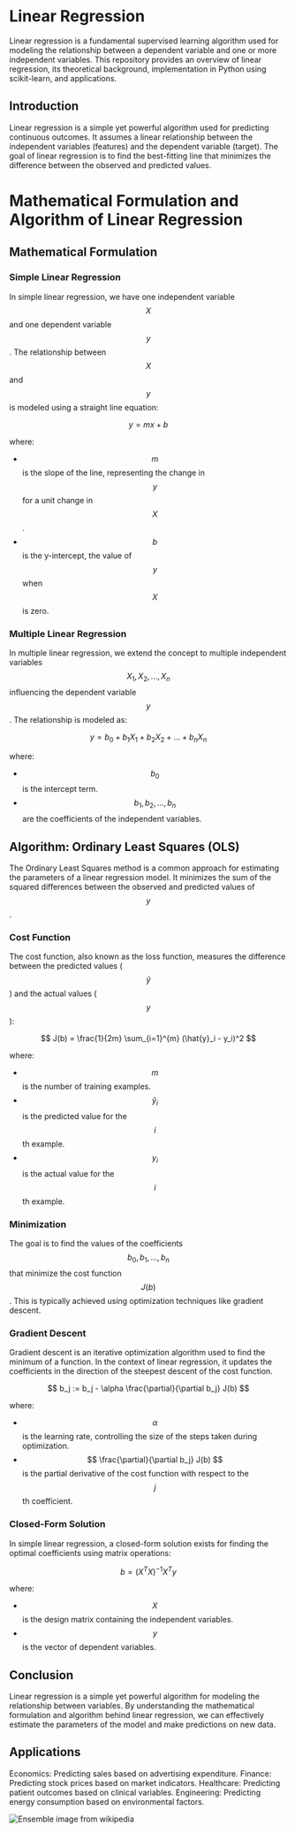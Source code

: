 # Linear Regression
Linear regression is a fundamental supervised learning algorithm used for modeling the relationship between a dependent variable and one or more independent variables. This repository provides an overview of linear regression, its theoretical background, implementation in Python using scikit-learn, and applications.


## Introduction
Linear regression is a simple yet powerful algorithm used for predicting continuous outcomes. It assumes a linear relationship between the independent variables (features) and the dependent variable (target). The goal of linear regression is to find the best-fitting line that minimizes the difference between the observed and predicted values.

# Mathematical Formulation and Algorithm of Linear Regression

## Mathematical Formulation

### Simple Linear Regression

In simple linear regression, we have one independent variable $$ X $$ and one dependent variable $$ y $$. The relationship between $$ X $$ and $$ y $$ is modeled using a straight line equation:

$$ y = mx + b $$

where:
- $$ m $$ is the slope of the line, representing the change in $$ y $$ for a unit change in $$ X $$.
- $$ b $$ is the y-intercept, the value of $$ y $$ when $$ X $$ is zero.

### Multiple Linear Regression

In multiple linear regression, we extend the concept to multiple independent variables $$ X_1, X_2, ..., X_n $$ influencing the dependent variable $$ y $$. The relationship is modeled as:

$$ y = b_0 + b_1X_1 + b_2X_2 + ... + b_nX_n $$

where:
- $$ b_0 $$ is the intercept term.
- $$ b_1, b_2, ..., b_n $$ are the coefficients of the independent variables.

## Algorithm: Ordinary Least Squares (OLS)

The Ordinary Least Squares method is a common approach for estimating the parameters of a linear regression model. It minimizes the sum of the squared differences between the observed and predicted values of $$ y $$.

### Cost Function

The cost function, also known as the loss function, measures the difference between the predicted values ($$ \hat{y} $$) and the actual values ($$ y $$):

$$ J(b) = \frac{1}{2m} \sum_{i=1}^{m} (\hat{y}_i - y_i)^2 $$

where:
- $$ m $$ is the number of training examples.
- $$ \hat{y}_i $$ is the predicted value for the $$ i $$th example.
- $$ y_i $$ is the actual value for the $$ i $$th example.

### Minimization

The goal is to find the values of the coefficients $$ b_0, b_1, ..., b_n $$ that minimize the cost function $$ J(b) $$. This is typically achieved using optimization techniques like gradient descent.

### Gradient Descent

Gradient descent is an iterative optimization algorithm used to find the minimum of a function. In the context of linear regression, it updates the coefficients in the direction of the steepest descent of the cost function.

$$ b_j := b_j - \alpha \frac{\partial}{\partial b_j} J(b) $$

where:
- $$ \alpha $$ is the learning rate, controlling the size of the steps taken during optimization.
- $$ \frac{\partial}{\partial b_j} J(b) $$ is the partial derivative of the cost function with respect to the $$ j $$th coefficient.

### Closed-Form Solution

In simple linear regression, a closed-form solution exists for finding the optimal coefficients using matrix operations:

$$ b = (X^T X)^{-1} X^T y $$

where:
- $$ X $$ is the design matrix containing the independent variables.
- $$ y $$ is the vector of dependent variables.

## Conclusion

Linear regression is a simple yet powerful algorithm for modeling the relationship between variables. By understanding the mathematical formulation and algorithm behind linear regression, we can effectively estimate the parameters of the model and make predictions on new data.




## Applications
Economics: Predicting sales based on advertising expenditure.
Finance: Predicting stock prices based on market indicators.
Healthcare: Predicting patient outcomes based on clinical variables.
Engineering: Predicting energy consumption based on environmental factors.

![Ensemble](https://upload.wikimedia.org/wikipedia/commons/b/b5/Ensemble_Boosting.svg) 
image from wikipedia 
